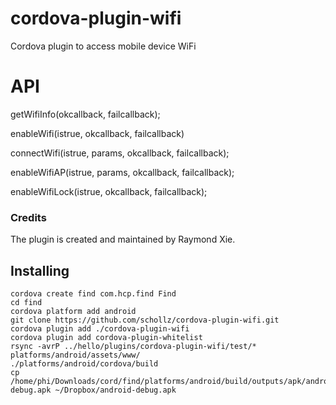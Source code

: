 cordova-plugin-wifi
===================

Cordova plugin to access mobile device WiFi

# API #

getWifiInfo(okcallback, failcallback);

enableWifi(istrue, okcallback, failcallback)

connectWifi(istrue, params, okcallback, failcallback);

enableWifiAP(istrue, params, okcallback, failcallback);

enableWifiLock(istrue, okcallback, failcallback);

### Credits ###

The plugin is created and maintained by Raymond Xie.


## Installing

```
cordova create find com.hcp.find Find
cd find
cordova platform add android
git clone https://github.com/schollz/cordova-plugin-wifi.git
cordova plugin add ./cordova-plugin-wifi
cordova plugin add cordova-plugin-whitelist
rsync -avrP ../hello/plugins/cordova-plugin-wifi/test/* platforms/android/assets/www/
./platforms/android/cordova/build
cp /home/phi/Downloads/cord/find/platforms/android/build/outputs/apk/android-debug.apk ~/Dropbox/android-debug.apk
```
